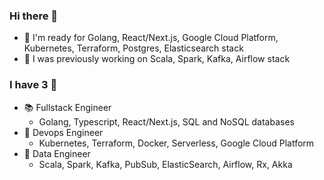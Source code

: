 ### Hi there 👋

<!--
**anthonysyk/anthonysyk** is a ✨ _special_ ✨ repository because its `README.md` (this file) appears on your GitHub profile.

Here are some ideas to get you started:

- 🔭 I’m currently working on ...
- 🌱 I’m currently learning ...
- 👯 I’m looking to collaborate on ...
- 🤔 I’m looking for help with ...
- 💬 Ask me about ...
- 📫 How to reach me: ...
- 😄 Pronouns: ...
- ⚡ Fun fact: ...
-->

- 🎯 I'm ready for Golang, React/Next.js, Google Cloud Platform, Kubernetes, Terraform, Postgres, Elasticsearch stack
- 📖 I was previously working on Scala, Spark, Kafka, Airflow stack


### I have 3 🧢
- 📚 Fullstack Engineer
  - Golang, Typescript, React/Next.js, SQL and NoSQL databases
- 🤖 Devops Engineer
  - Kubernetes, Terraform, Docker, Serverless, Google Cloud Platform
- 👷 Data Engineer 
  - Scala, Spark, Kafka, PubSub, ElasticSearch, Airflow, Rx, Akka
